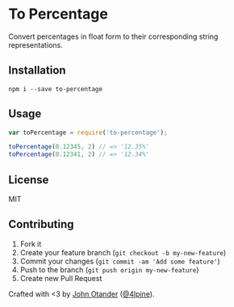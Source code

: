 # To Percentage

Convert percentages in float form to their corresponding string representations.

## Installation

```
npm i --save to-percentage
```

## Usage

```javascript
var toPercentage = require('to-percentage');

toPercentage(0.12345, 2) // => '12.35%'
toPercentage(0.12341, 2) // => '12.34%'
```

## License

MIT

## Contributing

1. Fork it
2. Create your feature branch (`git checkout -b my-new-feature`)
3. Commit your changes (`git commit -am 'Add some feature'`)
4. Push to the branch (`git push origin my-new-feature`)
5. Create new Pull Request

Crafted with <3 by [John Otander](http://johnotander.com) ([@4lpine](https://twitter.com/4lpine)).

